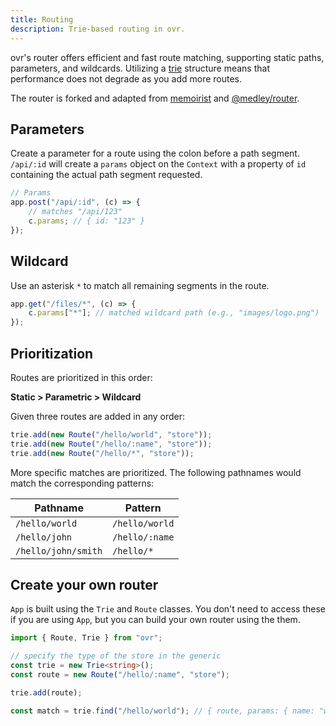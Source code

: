 ```yaml
---
title: Routing
description: Trie-based routing in ovr.
---
```


ovr's router offers efficient and fast route matching, supporting static paths, parameters, and wildcards. Utilizing a [trie](https://en.wikipedia.org/wiki/Radix_tree) structure means that performance does not degrade as you add more routes.

The router is forked and adapted from [memoirist](https://github.com/SaltyAom/memoirist) and [@medley/router](https://github.com/medleyjs/router).

## Parameters

Create a parameter for a route using the colon before a path segment. `/api/:id` will create a `params` object on the `Context` with a property of `id` containing the actual path segment requested.

```ts
// Params
app.post("/api/:id", (c) => {
	// matches "/api/123"
	c.params; // { id: "123" }
});
```

## Wildcard

Use an asterisk `*` to match all remaining segments in the route.

```ts
app.get("/files/*", (c) => {
	c.params["*"]; // matched wildcard path (e.g., "images/logo.png")
});
```

## Prioritization

Routes are prioritized in this order:

**Static > Parametric > Wildcard**

Given three routes are added in any order:

```ts
trie.add(new Route("/hello/world", "store"));
trie.add(new Route("/hello/:name", "store"));
trie.add(new Route("/hello/*", "store"));
```

More specific matches are prioritized. The following pathnames would match the corresponding patterns:

| Pathname            | Pattern        |
| ------------------- | -------------- |
| `/hello/world`      | `/hello/world` |
| `/hello/john`       | `/hello/:name` |
| `/hello/john/smith` | `/hello/*`     |

## Create your own router

`App` is built using the `Trie` and `Route` classes. You don't need to access these if you are using `App`, but you can build your own router using the them.

```ts
import { Route, Trie } from "ovr";

// specify the type of the store in the generic
const trie = new Trie<string>();
const route = new Route("/hello/:name", "store");

trie.add(route);

const match = trie.find("/hello/world"); // { route, params: { name: "world" } }
```
